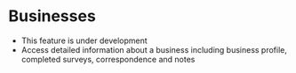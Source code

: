 # Businesses
- This feature is under development
- Access detailed information about a business including business profile, completed surveys, correspondence and notes
